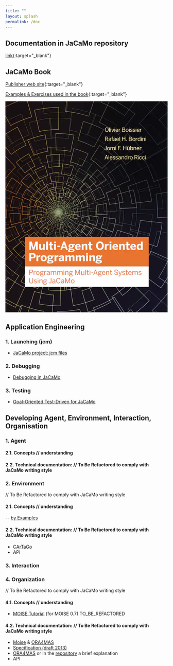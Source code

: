 ```yaml
---
title: ""
layout: splash
permalink: /doc
---
```


## Documentation in JaCaMo repository

[link](http://jacamo-lang.github.io/jacamo/){:target="_blank"}

## JaCaMo Book

  [Publisher web site](https://mitpress.mit.edu/books/multi-agent-oriented-programming){:target="_blank"}

  [Examples & Exercises used in the book](https://jacamo-lang.github.io/documentation/maop-book/readme.html){:target="_blank"}

  ![book cover](jacamo-book-cover.jpg)

## Application Engineering

### 1. Launching (jcm)

- [JaCaMo project: jcm files](https://jacamo-lang.github.io/jacamo/jcm.html)

### 2. Debugging

- [Debugging in JaCaMo](https://jacamo-lang.github.io/jacamo/debug.html)

### 3. Testing

- [Goal-Oriented Test-Driven for JaCaMo](https://jacamo-lang.github.io/jacamo/tutorials/tdd/readme.html)

## Developing Agent, Environment, Interaction, Organisation

### 1. Agent 

#### 2.1. Concepts  // understanding

#### 2.2. Technical documentation: // To Be Refactored to comply with JaCaMo writing style

### 2. Environment  

// To Be Refactored to comply with JaCaMo writing style

#### 2.1. Concepts  // understanding

-- [by Examples](https://cartago.sourceforge.net/?page_id=47)

#### 2.2. Technical documentation: // To Be Refactored to comply with JaCaMo writing style

- [CArTaGo](http://cartago.sf.net/doc)
- API

### 3. Interaction

### 4. Organization

 // To Be Refactored to comply with JaCaMo writing style

#### 4.1. Concepts  // understanding

- [MOISE Tutorial](https://github.com/moise-lang/moise/blob/master/doc/tutorial/tutorial.pdf) (for MOISE 0.7) TO_BE_REFACTORED 

#### 4.2. Technical documentation: // To Be Refactored to comply with JaCaMo writing style

- [Moise](http://moise.sourceforge.net/doc) & [ORA4MAS](http://moise.sourceforge.net/doc/ora4mas)
- [Specification (draft 2013)](https://github.com/moise-lang/moise/blob/master/doc/specification/moise-spec.pdf)
- [ORA4MAS](https://moise.sourceforge.net/doc/ora4mas/) or in the [repository](https://github.com/moise-lang/moise/tree/master/doc/ora4mas) a brief explanation
- API

